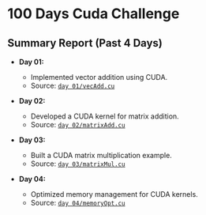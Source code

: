 # 100 Days Cuda Challenge

## Summary Report (Past 4 Days)

- **Day 01:**
  - Implemented vector addition using CUDA.
  - Source: [`day 01/vecAdd.cu`](day%2001/vecAdd.cu)
  
- **Day 02:**
  - Developed a CUDA kernel for matrix addition.
  - Source: [`day 02/matrixAdd.cu`](day%2002/matrixAdd.cu)
  
- **Day 03:**
  - Built a CUDA matrix multiplication example.
  - Source: [`day 03/matrixMul.cu`](day%2003/matrixMul.cu)

- **Day 04:**
  - Optimized memory management for CUDA kernels.
  - Source: [`day 04/memoryOpt.cu`](day%2004/memoryOpt.cu)